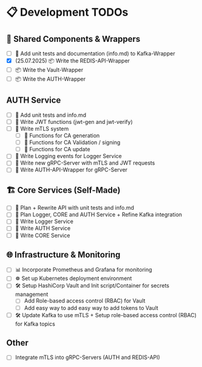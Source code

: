 # 📋 Development TODOs

## 🔄 Shared Components & Wrappers
- [ ] 🧪 Add unit tests and documentation (info.md) to Kafka-Wrapper
- [x] (25.07.2025) 📦 Write the REDIS-API-Wrapper
- [ ] 📦 Write the Vault-Wrapper
- [ ] 📦 Write the AUTH-Wrapper

## AUTH Service
- [ ] 📝 Add unit tests and info.md
- [ ] 📝 Write JWT functions (jwt-gen and jwt-verify)
- [ ] 📝 Write mTLS system
  - [ ] 📝 Functions for CA generation
  - [ ] 📝 Functions for CA Validation / signing
  - [ ] 📝 Functions for CA update
- [ ] 📝 Write Logging events for Logger Service
- [ ] 📝 Write new gRPC-Server with mTLS and JWT requests
- [ ] 📝 Write AUTH-API-Wrapper for gRPC-Server

## 🏗️ Core Services (Self-Made)
- [ ] 📐 Plan + Rewrite API with unit tests and info.md
- [ ] 📐 Plan Logger, CORE and AUTH Service + Refine Kafka integration
- [ ] 📝 Write Logger Service
- [ ] 📝 Write AUTH Service
- [ ] 📝 Write CORE Service

## 🌐 Infrastructure & Monitoring
- [ ] 📊 Incorporate Prometheus and Grafana for monitoring
- [ ] ☸️ Set up Kubernetes deployment environment
- [ ] 🛠️ Setup HashiCorp Vault and Init script/Container for secrets management
  - [ ] Add Role-based access control (RBAC) for Vault
  - [ ] Add easy way to add easy way to add tokens to Vault
- [ ] 🛠️ Update Kafka to use mTLS + Setup role-based access control (RBAC) for Kafka topics

## Other
- [ ] Integrate mTLS into gRPC-Servers (AUTH and REDIS-API)